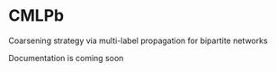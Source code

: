 # CMLPb
Coarsening strategy via multi-label propagation for bipartite networks

Documentation is coming soon
